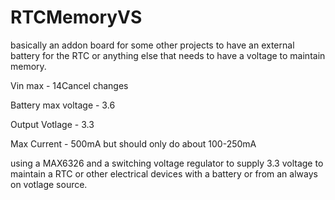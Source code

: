 # RTCMemoryVS
basically an addon board for some other projects to have an external battery for the RTC or anything else that needs to have a voltage to maintain memory. 

Vin max - 14Cancel changes

Battery max voltage - 3.6 

Output Votlage - 3.3 

Max Current - 500mA but should only do about 100-250mA  

using a MAX6326 and a switching voltage regulator to supply 3.3 voltage to maintain a RTC or other electrical devices with a battery or from an always on votlage source. 
